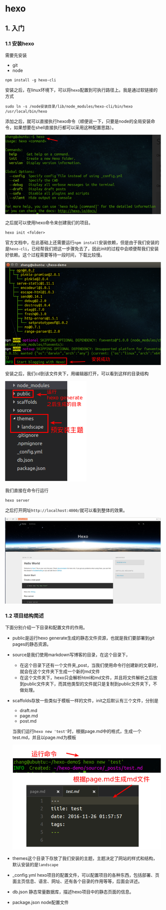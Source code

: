 # hexo

## 1. 入门

### 1.1 安装hexo

需要先安装

* git
* node

```shell
npm install -g hexo-cli
```

安装之后，在linux环境下，可以将`hexo`配置到可执行路径上。我是通过软链接的方式

```shell
sudo ln -s /node安装目录/lib/node_modules/hexo-cli/bin/hexo /usr/local/bin/hexo
```

添加之后，就可以直接执行hexo命令（顺便说一下，只要是node的全局安装命令，如果想要在shell直接执行都可以采用这种配置思路）。

![hexo-01.png](./images/hexo-01.png)

之后就可以使用hexo命令来创建我们的项目。

```shell
hexo init <folder>
```

官方文档中，在此基础上还需要运行`npm install`安装依赖，但是由于我们安装的是`hexo-cli`，已经帮我们把这一步骤免去了，因此init的过程中会顺便帮我们安装好依赖。这个过程需要等待一段时间，下载比较慢。

![hexo-02.png](./images/hexo-02.png)

安装之后，我们cd到该文件夹下，用编辑器打开，可以看到这样的目录结构

![hexo-03.png](./images/hexo-03.png)

我们直接在命令行运行

```shell
hexo server
```

之后打开网址`http://localhost:4000/`就可以看到整体的效果。

![hexo-04.png](./images/hexo-04.png)

### 1.2 项目结构简述

下面分别介绍一下目录和配置文件的作用。

* public是运行hexo generate生成的静态文件资源，也就是我们要部署到git pages的静态资源。

* source是我们使用markdown写博客的目录，在这个目录下，

    * 在这个目录下还有一个文件夹_post，当我们使用命令行创建新的文章时，就会在这个文件夹下生成一个新的md文件
    * 在这个文件夹下，hexo只会解析html和md文件，并且将文件解析之后放到public文件夹下，而其他类型的文件就只是复制到public文件夹下，不做处理。

* scaffolds存放一些类似于模板一样的文件，init之后默认有三个文件，分别是

    * draft.md
    * page.md
    * post.md

    当我们运行`hexo new 'test'`时，根据page.md中的格式，生成一个test.md，并且以page.md为模板

    ![hexo-05.png](./images/hexo-05.png)

* themes这个目录下存放了我们安装的主题，主题决定了网站的样式和结构，默认安装的是`landscape`

* _config.yml hexo项目的配置文件，可以配置项目的各种东西，包括部署、页面主页信息、语言、网址、还有各个目录的作用等等，后面会详述。

* db.json 静态常量数据库，描述hexo项目中的静态页面的信息。

* package.json node配置文件



